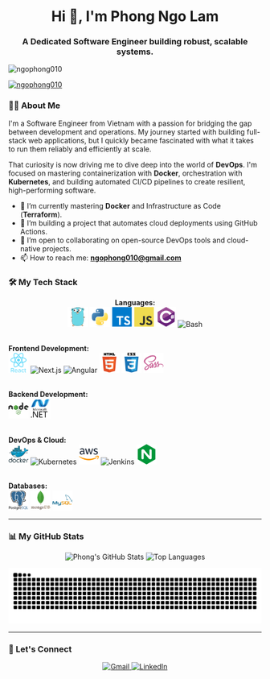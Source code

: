<h1 align="center">Hi 👋, I'm Phong Ngo Lam</h1>
<h3 align="center">A Dedicated Software Engineer building robust, scalable systems.</h3>

<p align="left">
  <img src="https://komarev.com/ghpvc/?username=ngophong010&label=Profile%20views&color=0e75b6&style=flat" alt="ngophong010" /> 
</p>
<p align="left"> 
  <a href="https://github.com/ryo-ma/github-profile-trophy">
    <img src="https://github-profile-trophy.vercel.app/?username=ngophong010" alt="ngophong010" />
  </a> 
</p>

### 👨‍💻 About Me

I'm a Software Engineer from Vietnam with a passion for bridging the gap between development and operations. My journey started with building full-stack web applications, but I quickly became fascinated with what it takes to run them reliably and efficiently at scale.

That curiosity is now driving me to dive deep into the world of **DevOps**. I'm focused on mastering containerization with **Docker**, orchestration with **Kubernetes**, and building automated CI/CD pipelines to create resilient, high-performing software.

- 🌱 I’m currently mastering **Docker** and Infrastructure as Code (**Terraform**).
- 🔭 I’m building a project that automates cloud deployments using GitHub Actions.
- 🤝 I’m open to collaborating on open-source DevOps tools and cloud-native projects.
- 📫 How to reach me: **ngophong010@gmail.com**

<!---
---

<table width="100%">
  <tr>
    <td width="50%" valign="top">
      <h3 align="center">Project Name 1: CloudFile Manager</h3>
      <br />
      <a href="[YOUR_PROJECT_LINK]">
        <img src="[YOUR_PROJECT_IMAGE_URL]" alt="Project 1 Screenshot" width="100%">
      </a>
      <br />
      <p align="center">
        A web application that allows users to securely upload and manage files on the cloud, built with a serverless architecture for scalability and cost-efficiency.
      </p>
      <p align="center">
        <a href="[YOUR_LIVE_DEMO_URL]" target="_blank">
          <img src="https://img.shields.io/badge/Live-Demo-brightgreen?style=for-the-badge&logo=vercel" alt="Live Demo">
        </a>
        <a href="[YOUR_REPO_URL]" target="_blank">
          <img src="https://img.shields.io/badge/Source-Code-blue?style=for-the-badge&logo=github" alt="Source Code">
        </a>
      </p>
    </td>
    <td width="50%" valign="top">
      <h3 align="center">Project Name 2: CI/CD Pipeline for Go</h3>
      <br />
      <a href="[YOUR_PROJECT_LINK]">
        <img src="[YOUR_PROJECT_IMAGE_URL]" alt="Project 2 Screenshot" width="100%">
      </a>
      <br />
      <p align="center">
        A fully automated CI/CD pipeline that builds, tests, and deploys a Go microservice to a Kubernetes cluster using Jenkins and Docker.
      </p>
      <p align-="center">
        <a href="[YOUR_REPO_URL]" target="_blank">
          <img src="https://img.shields.io/badge/Source-Code-blue?style=for-the-badge&logo=github" alt="Source Code">
        </a>
      </p>
    </td>
  </tr>
</table>

---
--->

### 🛠️ My Tech Stack

<p align="center">
  <strong>Languages:</strong><br>
  <img src="https://raw.githubusercontent.com/devicons/devicon/master/icons/go/go-original.svg" alt="Go" width="40" height="40"/>
  <img src="https://raw.githubusercontent.com/devicons/devicon/master/icons/python/python-original.svg" alt="Python" width="40" height="40"/>
  <img src="https://raw.githubusercontent.com/devicons/devicon/master/icons/typescript/typescript-original.svg" alt="TypeScript" width="40" height="40"/>
  <img src="https://raw.githubusercontent.com/devicons/devicon/master/icons/javascript/javascript-original.svg" alt="JavaScript" width="40" height="40"/>
  <img src="https://raw.githubusercontent.com/devicons/devicon/master/icons/csharp/csharp-original.svg" alt="C#" width="40" height="40"/>
  <img src="https://www.vectorlogo.zone/logos/gnu_bash/gnu_bash-icon.svg" alt="Bash" width="40" height="40"/>
  <br><br>
  
  <strong>Frontend Development:</strong><br>
  <img src="https://raw.githubusercontent.com/devicons/devicon/master/icons/react/react-original-wordmark.svg" alt="React" width="40" height="40"/>
  <img src="https://cdn.worldvectorlogo.com/logos/nextjs-2.svg" alt="Next.js" width="40" height="40"/>
  <img src="https://angular.io/assets/images/logos/angular/angular.svg" alt="Angular" width="40" height="40"/>
  <img src="https://raw.githubusercontent.com/devicons/devicon/master/icons/html5/html5-original-wordmark.svg" alt="HTML5" width="40" height="40"/>
  <img src="https://raw.githubusercontent.com/devicons/devicon/master/icons/css3/css3-original-wordmark.svg" alt="CSS3" width="40" height="40"/>
  <img src="https://raw.githubusercontent.com/devicons/devicon/master/icons/sass/sass-original.svg" alt="Sass" width="40" height="40"/>
  <br><br>
  
  <strong>Backend Development:</strong><br>
  <img src="https://raw.githubusercontent.com/devicons/devicon/master/icons/nodejs/nodejs-original-wordmark.svg" alt="Node.js" width="40" height="40"/>
  <img src="https://raw.githubusercontent.com/devicons/devicon/master/icons/dot-net/dot-net-original-wordmark.svg" alt=".NET" width="40" height="40"/>
  <br><br>
  
  <strong>DevOps & Cloud:</strong><br>
  <img src="https://raw.githubusercontent.com/devicons/devicon/master/icons/docker/docker-original-wordmark.svg" alt="Docker" width="40" height="40"/>
  <img src="https://www.vectorlogo.zone/logos/kubernetes/kubernetes-icon.svg" alt="Kubernetes" width="40" height="40"/>
  <img src="https://raw.githubusercontent.com/devicons/devicon/master/icons/amazonwebservices/amazonwebservices-original-wordmark.svg" alt="AWS" width="40" height="40"/>
  <img src="https://www.vectorlogo.zone/logos/jenkins/jenkins-icon.svg" alt="Jenkins" width="40" height="40"/>
  <img src="https://raw.githubusercontent.com/devicons/devicon/master/icons/nginx/nginx-original.svg" alt="Nginx" width="40" height="40"/>
  <br><br>
  
  <strong>Databases:</strong><br>
  <img src="https://raw.githubusercontent.com/devicons/devicon/master/icons/postgresql/postgresql-original-wordmark.svg" alt="PostgreSQL" width="40" height="40"/>
  <img src="https://raw.githubusercontent.com/devicons/devicon/master/icons/mongodb/mongodb-original-wordmark.svg" alt="MongoDB" width="40" height="40"/>
  <img src="https://raw.githubusercontent.com/devicons/devicon/master/icons/mysql/mysql-original-wordmark.svg" alt="MySQL" width="40" height="40"/>
</p>

---

### 📊 My GitHub Stats

<p align="center">
  <img width="48%" src="https://github-readme-stats.vercel.app/api?username=ngophong010&show_icons=true&locale=en&theme=gotham" alt="Phong's GitHub Stats" />
  <img width="48%" src="https://github-readme-stats.vercel.app/api/top-langs/?username=ngophong010&layout=compact&locale=en&theme=gotham" alt="Top Languages" />
</p>

<p align="center"> 
  <img src="https://raw.githubusercontent.com/ngophong010/ngophong010/main/dist/github-contribution-grid-snake.svg" alt="Snake animation">
</p>

---

### 🔗 Let's Connect

<p align="center">
  <a href="mailto:ngophong010@gmail.com">
    <img src="https://img.shields.io/badge/Gmail-D14836?style=for-the-badge&logo=gmail&logoColor=white" alt="Gmail"/>
  </a>
  <a href="https://www.linkedin.com/in/phong-ngo-948b4b320/">
    <img src="https://img.shields.io/badge/LinkedIn-0077B5?style=for-the-badge&logo=linkedin&logoColor=white" alt="LinkedIn"/>
  </a>
</p>
